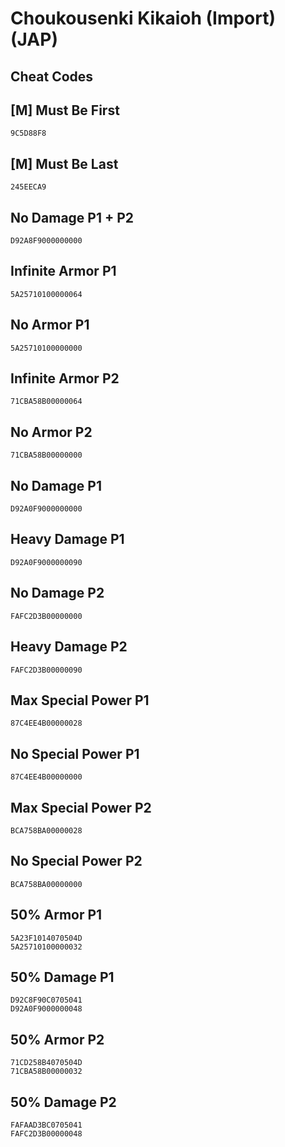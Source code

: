 # Choukousenki Kikaioh (Import) (JAP)

## Cheat Codes

## [M] Must Be First

```
9C5D88F8

```

## [M] Must Be Last

```
245EECA9

```

## No Damage P1 + P2

```
D92A8F9000000000

```

## Infinite Armor P1

```
5A25710100000064

```

## No Armor P1

```
5A25710100000000

```

## Infinite Armor P2

```
71CBA58B00000064

```

## No Armor P2

```
71CBA58B00000000

```

## No Damage P1

```
D92A0F9000000000

```

## Heavy Damage P1

```
D92A0F9000000090

```

## No Damage P2

```
FAFC2D3B00000000

```

## Heavy Damage P2

```
FAFC2D3B00000090

```

## Max Special Power P1

```
87C4EE4B00000028

```

## No Special Power P1

```
87C4EE4B00000000

```

## Max Special Power P2

```
BCA758BA00000028

```

## No Special Power P2

```
BCA758BA00000000

```

## 50% Armor P1

```
5A23F1014070504D
5A25710100000032

```

## 50% Damage P1

```
D92C8F90C0705041
D92A0F9000000048

```

## 50% Armor P2

```
71CD258B4070504D
71CBA58B00000032

```

## 50% Damage P2

```
FAFAAD3BC0705041
FAFC2D3B00000048

```

